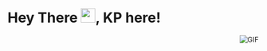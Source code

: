 # Hey There <img src="https://media.tenor.com/images/822fb670841c6f6582fefbb82e338a50/tenor.gif" width="29px">, KP here!
<img align="right" alt="GIF" src="https://blog.insaid.co/wp-content/uploads/2020/01/Coding.gif"/>
